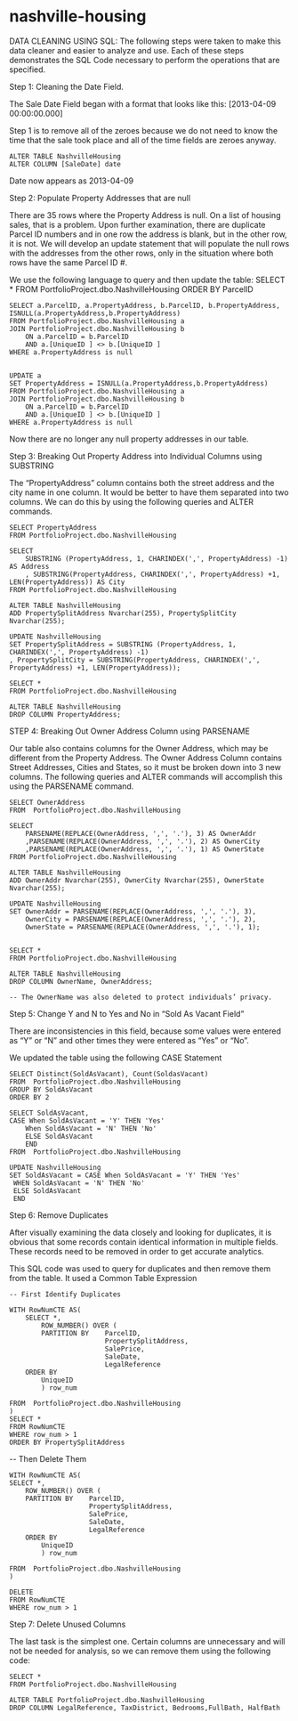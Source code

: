 # nashville-housing
DATA CLEANING USING SQL: The following steps were taken to make this data cleaner and easier to analyze and use.  Each of these steps demonstrates the SQL Code necessary to perform the operations that are specified.

Step 1: Cleaning the Date Field.  

The Sale Date Field began with a format that looks like this:   [2013-04-09 00:00:00.000]
 
Step 1 is to remove all of the zeroes because we do not need to know the time that the sale took place and all of the time fields are zeroes anyway.  

	ALTER TABLE NashvilleHousing
	ALTER COLUMN [SaleDate] date

Date now appears as 2013-04-09

Step 2: Populate Property Addresses that are null

There are 35 rows where the Property Address is null. On a list of housing sales, that is a problem. Upon further examination, there are duplicate Parcel ID numbers and in one row the address is blank, but in the other row, it is not.  We will develop an update statement that will populate the null rows with the addresses from the other rows, only in the situation where both rows have the same Parcel ID #.

We use the following language to query and then update the table: 
	SELECT *
	FROM PortfolioProject.dbo.NashvilleHousing
	ORDER BY ParcelID


	SELECT a.ParcelID, a.PropertyAddress, b.ParcelID, b.PropertyAddress, ISNULL(a.PropertyAddress,b.PropertyAddress)
	FROM PortfolioProject.dbo.NashvilleHousing a
	JOIN PortfolioProject.dbo.NashvilleHousing b
		ON a.ParcelID = b.ParcelID
		AND a.[UniqueID ] <> b.[UniqueID ]
	WHERE a.PropertyAddress is null


	UPDATE a
	SET PropertyAddress = ISNULL(a.PropertyAddress,b.PropertyAddress)
	FROM PortfolioProject.dbo.NashvilleHousing a
	JOIN PortfolioProject.dbo.NashvilleHousing b
		ON a.ParcelID = b.ParcelID
		AND a.[UniqueID ] <> b.[UniqueID ]
	WHERE a.PropertyAddress is null

Now there are no longer any null property addresses in our table.


Step 3: Breaking Out Property Address into Individual Columns using SUBSTRING

The “PropertyAddress” column contains both the street address and the city name in one column. It would be better to have them separated into two columns.  We can do this by using the following queries and ALTER commands.

	SELECT PropertyAddress
	FROM PortfolioProject.dbo.NashvilleHousing

	SELECT 
		SUBSTRING (PropertyAddress, 1, CHARINDEX(',', PropertyAddress) -1) AS Address
		, SUBSTRING(PropertyAddress, CHARINDEX(',', PropertyAddress) +1, LEN(PropertyAddress)) AS City
	FROM PortfolioProject.dbo.NashvilleHousing

	ALTER TABLE NashvilleHousing
	ADD PropertySplitAddress Nvarchar(255), PropertySplitCity Nvarchar(255);

	UPDATE NashvilleHousing
	SET PropertySplitAddress = SUBSTRING (PropertyAddress, 1, CHARINDEX(',', PropertyAddress) -1)
	, PropertySplitCity = SUBSTRING(PropertyAddress, CHARINDEX(',', PropertyAddress) +1, LEN(PropertyAddress));
	
	SELECT *
	FROM PortfolioProject.dbo.NashvilleHousing

	ALTER TABLE NashvilleHousing
	DROP COLUMN PropertyAddress;


STEP 4: Breaking Out Owner Address Column using PARSENAME

Our table also contains columns for the Owner Address, which may be different from the Property Address. The Owner Address Column contains Street Addresses, Cities and States, so it must be broken down into 3 new columns. The following queries and ALTER commands will accomplish this using the PARSENAME command.

	SELECT OwnerAddress
	FROM  PortfolioProject.dbo.NashvilleHousing

	SELECT
		PARSENAME(REPLACE(OwnerAddress, ',', '.'), 3) AS OwnerAddr
		,PARSENAME(REPLACE(OwnerAddress, ',', '.'), 2) AS OwnerCity
		,PARSENAME(REPLACE(OwnerAddress, ',', '.'), 1) AS OwnerState
	FROM PortfolioProject.dbo.NashvilleHousing

	ALTER TABLE NashvilleHousing
	ADD OwnerAddr Nvarchar(255), OwnerCity Nvarchar(255), OwnerState Nvarchar(255);

	UPDATE NashvilleHousing
	SET OwnerAddr = PARSENAME(REPLACE(OwnerAddress, ',', '.'), 3),
		OwnerCity = PARSENAME(REPLACE(OwnerAddress, ',', '.'), 2),
		OwnerState = PARSENAME(REPLACE(OwnerAddress, ',', '.'), 1);


	SELECT *
	FROM PortfolioProject.dbo.NashvilleHousing

	ALTER TABLE NashvilleHousing
	DROP COLUMN OwnerName, OwnerAddress;

 	-- The OwnerName was also deleted to protect individuals’ privacy.


Step 5: Change Y and N to Yes and No in “Sold As Vacant Field”

There are inconsistencies in this field, because some values were entered as “Y” or “N” and other times they were entered as “Yes” or “No”.

We updated the table using the following CASE Statement

	SELECT Distinct(SoldAsVacant), Count(SoldasVacant)
	FROM  PortfolioProject.dbo.NashvilleHousing
	GROUP BY SoldAsVacant
	ORDER BY 2

	SELECT SoldAsVacant,
	CASE When SoldAsVacant = 'Y' THEN 'Yes'
	 	When SoldAsVacant = 'N' THEN 'No'
	 	ELSE SoldAsVacant
	 	END
	FROM  PortfolioProject.dbo.NashvilleHousing

	UPDATE NashvilleHousing
	SET SoldAsVacant = CASE When SoldAsVacant = 'Y' THEN 'Yes'
	 WHEN SoldAsVacant = 'N' THEN 'No'
	 ELSE SoldAsVacant
	 END


Step 6: Remove Duplicates

After visually examining the data closely and looking for duplicates, it is obvious that some records contain identical information in multiple fields.  These records need to be removed in order to get accurate analytics.

This SQL code was  used to query for duplicates and then remove them from the table. It used a Common Table Expression

	-- First Identify Duplicates
	
	WITH RowNumCTE AS(
		SELECT *,
			ROW_NUMBER() OVER (
			PARTITION BY	ParcelID,
							PropertySplitAddress,
							SalePrice,
							SaleDate,
							LegalReference
		ORDER BY 
			UniqueID
			) row_num
									
	FROM  PortfolioProject.dbo.NashvilleHousing
	)
	SELECT *
	FROM RowNumCTE
	WHERE row_num > 1
	ORDER BY PropertySplitAddress


-- Then Delete Them

	WITH RowNumCTE AS(
	SELECT *,
		ROW_NUMBER() OVER (
		PARTITION BY	ParcelID,
						PropertySplitAddress,
						SalePrice,
						SaleDate,
						LegalReference
		ORDER BY 
			UniqueID
			) row_num
									
	FROM  PortfolioProject.dbo.NashvilleHousing
	)

	DELETE 
	FROM RowNumCTE
	WHERE row_num > 1

Step 7: Delete Unused Columns

The last task is the simplest one.  Certain columns are unnecessary and will not be needed for analysis, so we can remove them using the following code:

	SELECT *
	FROM PortfolioProject.dbo.NashvilleHousing

	ALTER TABLE PortfolioProject.dbo.NashvilleHousing
	DROP COLUMN LegalReference, TaxDistrict, Bedrooms,FullBath, HalfBath


